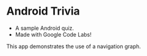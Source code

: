 # Android Trivia
- A sample Android quiz.
- Made with Google Code Labs!

This app demonstrates the use of a navigation graph.
